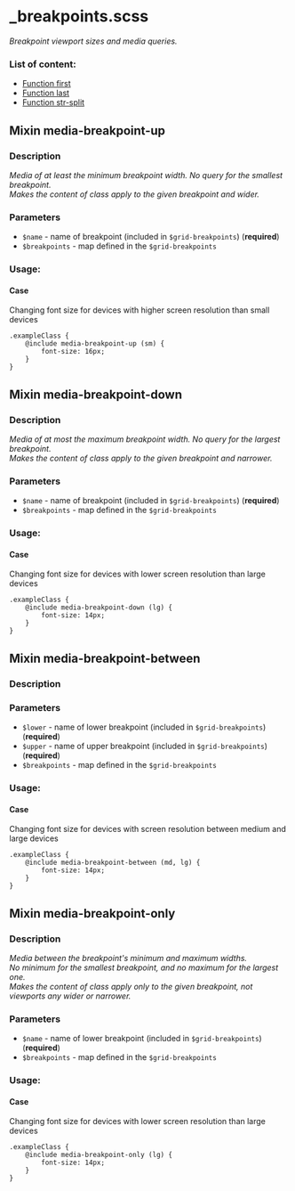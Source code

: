 # _breakpoints.scss
_Breakpoint viewport sizes and media queries._

### List of content:

- [Function first](#Function-first)
- [Function last](#Function-last)
- [Function str-split](#Function-str-split)


## Mixin media-breakpoint-up

### Description
_Media of at least the minimum breakpoint width. No query for the smallest breakpoint.<br />
Makes the content of class apply to the given breakpoint and wider._

### Parameters
- `$name` - name of breakpoint (included in `$grid-breakpoints`) (**required**)
- `$breakpoints` - map defined in the `$grid-breakpoints`

### Usage: 


#### Case
Changing font size for devices with higher screen resolution than small devices

```
.exampleClass {
    @include media-breakpoint-up (sm) {
        font-size: 16px;
    }
}
```


## Mixin media-breakpoint-down

### Description
_Media of at most the maximum breakpoint width. No query for the largest breakpoint.<br />
Makes the content of class apply to the given breakpoint and narrower._

### Parameters
- `$name` - name of breakpoint (included in `$grid-breakpoints`) (**required**)
- `$breakpoints` - map defined in the `$grid-breakpoints`

### Usage: 


#### Case
Changing font size for devices with lower screen resolution than large devices

```
.exampleClass {
    @include media-breakpoint-down (lg) {
        font-size: 14px;
    }
}
```


## Mixin media-breakpoint-between

### Description


### Parameters
- `$lower` - name of lower breakpoint (included in `$grid-breakpoints`) (**required**)
- `$upper` - name of upper breakpoint (included in `$grid-breakpoints`) (**required**)
- `$breakpoints` - map defined in the `$grid-breakpoints`

### Usage: 


#### Case
Changing font size for devices with screen resolution between medium and large devices

```
.exampleClass {
    @include media-breakpoint-between (md, lg) {
        font-size: 14px;
    }
}
```


## Mixin media-breakpoint-only

### Description
_Media between the breakpoint's minimum and maximum widths.<br />
No minimum for the smallest breakpoint, and no maximum for the largest one.<br />
Makes the content of class apply only to the given breakpoint, not viewports any wider or narrower._

### Parameters
- `$name` - name of lower breakpoint (included in `$grid-breakpoints`) (**required**)
- `$breakpoints` - map defined in the `$grid-breakpoints`

### Usage: 


#### Case
Changing font size for devices with lower screen resolution than large devices

```
.exampleClass {
    @include media-breakpoint-only (lg) {
        font-size: 14px;
    }
}
```
